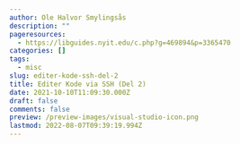 ```yaml
---
author: Ole Halvor Smylingsås
description: ""
pageresources:
  - https://libguides.nyit.edu/c.php?g=469894&p=3365470
categories: []
tags:
  - misc
slug: editer-kode-ssh-del-2
title: Editer Kode via SSH (Del 2)
date: 2021-10-10T11:09:30.000Z
draft: false
comments: false
preview: /preview-images/visual-studio-icon.png
lastmod: 2022-08-07T09:39:19.994Z
---
```


<!--more-->
